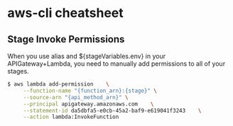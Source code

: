 # aws-cli cheatsheet

## Stage Invoke Permissions

When you use alias and \${stageVariables.env} in your APIGateway+Lambda, you need to manually add permissions to all of your stages.

```bash
$ aws lambda add-permission    \
     --function-name "{function_arn}:{stage}" \
     --source-arn "{api_method_arn}" \
     --principal apigateway.amazonaws.com    \
     --statement-id da5dbfa5-e0cb-45a2-baf9-e619041f3243    \
     --action lambda:InvokeFunction
```
